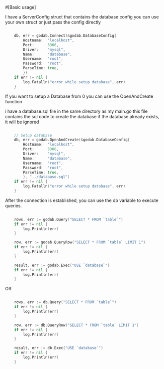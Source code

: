 #[Basic usage]

I have a ServerConfig struct that contains the database config
you can use your own struct or just pass the config directly

```go

	db, err = godab.Connect(&godab.DatabaseConfig{
		Hostname:  "localhost",
		Port:      3306,
		Driver:    "mysql",
		Name:      "database",
		Username:  "root",
		Password:  "root",
		ParseTime: true,
        })
	if err != nil {
		log.Fatalln("error while setup database", err)
	}

```

If you want to setup a Database from 0 you can use the OpenAndCreate function

i have a database.sql file in the same directory as my main.go
this file contains the sql code to create the database
if the database already exists, it will be ignored

```go

	// Setup database
	db, err = godab.OpenAndCreate(&godab.DatabaseConfig{
		Hostname:  "localhost",
		Port:      3306,
		Driver:    "mysql",
		Name:      "database",
		Username:  "root",
		Password:  "root",
		ParseTime: true,
        }, "../database.sql")
	if err != nil {
		log.Fatalln("error while setup database", err)
	}
```


After the connection is established, you can use the db variable to execute queries.

```go
    
    rows, err := godab.Query("SELECT * FROM `table`")
    if err != nil {
		log.Println(err)
	}

    row, err := godab.QueryRow("SELECT * FROM `table` LIMIT 1")
    if err != nil {
		log.Println(err)
	}

    result, err := godab.Exec("USE `database`")
    if err != nil {
		log.Println(err)
	}

```

OR 

```go

    rows, err := db.Query("SELECT * FROM `table`")
    if err != nil {
		log.Println(err)
	}

    row, err := db.QueryRow("SELECT * FROM `table` LIMIT 1")
    if err != nil {
		log.Println(err)
	}

    result, err := db.Exec("USE `database`")
    if err != nil {
		log.Println(err)
	}
```

